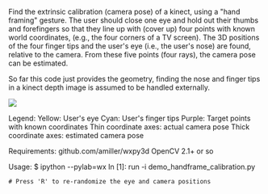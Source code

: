Find the extrinsic calibration (camera pose) of a kinect, using a "hand framing" 
gesture. The user should close one eye and hold out their thumbs and forefingers
so that they line up with (cover up) four points with known world coordinates,
(e.g., the four corners of a TV screen). The 3D positions of the four finger tips
and the user's eye (i.e., the user's nose) are found, relative to the camera.
From these five points (four rays), the camera pose can be estimated.

So far this code just provides the geometry, finding the nose and finger tips in 
a kinect depth image is assumed to be handled externally.

<img src="http://i.imgur.com/66kbN.png"/>

Legend:
    Yellow: User's eye
    Cyan: User's finger tips
    Purple: Target points with known coordinates
    Thin coordinate axes: actual camera pose
    Thick coordinate axes: estimated camera pose

Requirements:
    github.com/amiller/wxpy3d
    OpenCV 2.1+ or so

Usage:
    $ ipython --pylab=wx
    In [1]: run -i demo_handframe_calibration.py

    # Press 'R' to re-randomize the eye and camera positions